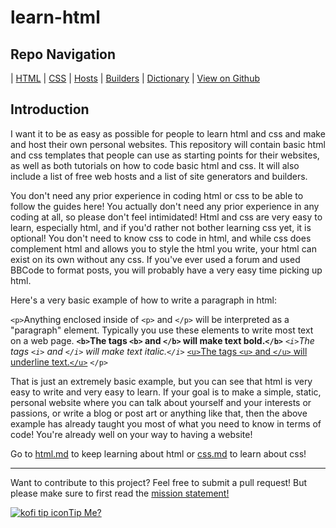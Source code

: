 # learn-html

## Repo Navigation

| [HTML](guides/html.md) | [CSS](guides/css.md) | [Hosts](guides/hosts.md) | [Builders](guides/builders.md) | [Dictionary](guides/vocab.md) | [View on Github](https://github.com/skylestia/make-a-website)

## Introduction

I want it to be as easy as possible for people to learn html and css and make and host their own personal websites. This repository will contain basic html and css templates that people can use as starting points for their websites, as well as both tutorials on how to code basic html and css. It will also include a list of free web hosts and a list of site generators and builders.

You don't need any prior experience in coding html or css to be able to follow the guides here! You actually don't need any prior experience in any coding at all, so please don't feel intimidated! Html and css are very easy to learn, especially html, and if you'd rather not bother learning css yet, it is optional! You don't need to know css to code in html, and while css does complement html and allows you to style the html you write, your html can exist on its own without any css. If you've ever used a forum and used BBCode to format posts, you will probably have a very easy time picking up html.

Here's a very basic example of how to write a paragraph in html:

`<p>`Anything enclosed inside of `<p>` and `</p>` will be interpreted as a "paragraph" element. Typically you use these elements to write most text on a web page. **`<b>`The tags `<b>` and `</b>` will make text bold.`</b>`** *`<i>`The tags `<i>` and `</i>` will make text italic.`</i>`* <ins>`<u>`The tags `<u>` and `</u>` will underline text.`</u>`</ins> `</p>`

That is just an extremely basic example, but you can see that html is very easy to write and very easy to learn. If your goal is to make a simple, static, personal website where you can talk about yourself and your interests or passions, or write a blog or post art or anything like that, then the above example has already taught you most of what you need to know in terms of code! You're already well on your way to having a website!

Go to [html.md](guides/html.md) to keep learning about html or [css.md](guides/css.md) to learn about css!

---

Want to contribute to this project? Feel free to submit a pull request! But please make sure to first read the [mission statement!](mission-statement.md)

<a href="https://ko-fi.com/skylestia"><img src="https://sky-assets.pages.dev/img/ico/soc/kofi.png" alt="kofi tip icon" loading="lazy">Tip Me?</a>
